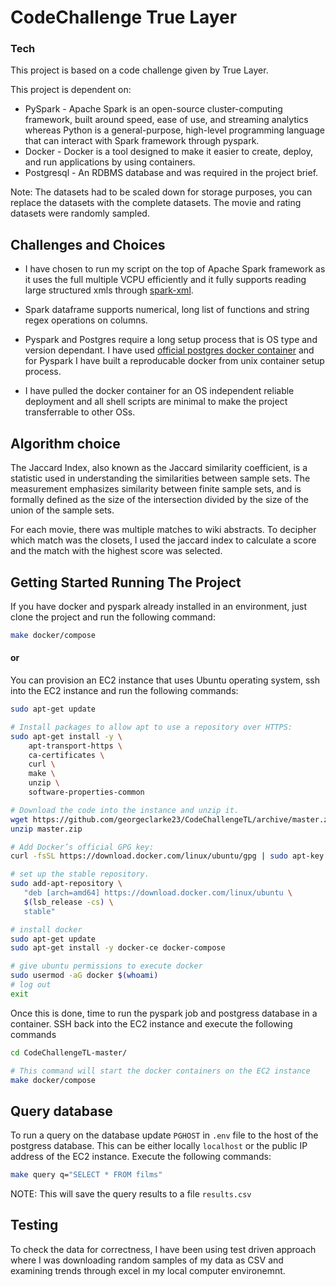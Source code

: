 # CodeChallenge True Layer

### Tech
This project is based on a code challenge given by True Layer.

This project is dependent on:
- PySpark - Apache Spark is an open-source cluster-computing framework, built around speed, ease of use, and streaming analytics whereas Python is a general-purpose, high-level programming language that can interact with Spark framework through pyspark.
- Docker - Docker is a tool designed to make it easier to create, deploy, and run applications by using containers.
- Postgresql - An RDBMS database and was required in the project brief.

Note: The datasets had to be scaled down for storage purposes, you can replace the datasets with the complete datasets. The movie and rating datasets were randomly sampled. 

##  Challenges and Choices
- I have chosen to run my script on the top of Apache Spark framework as it uses the full multiple VCPU efficiently and it fully supports reading large structured xmls through [spark-xml](https://github.com/databricks/spark-xml).
- Spark dataframe supports numerical, long list of functions and string regex operations on columns.

- Pyspark and Postgres require a long setup process that is OS type and version dependant.  I have used [official postgres docker container](https://hub.docker.com/_/postgres) and for Pyspark I have built a reproducable docker from unix container setup process.
- I have pulled the docker container for an OS independent reliable deployment and all shell scripts are minimal to make the project transferrable to other OSs.
 
## Algorithm choice 
The Jaccard Index, also known as the Jaccard similarity coefficient, is a statistic used in understanding the similarities between sample sets. The measurement emphasizes similarity between finite sample sets, and is formally defined as the size of the intersection divided by the size of the union of the sample sets.

For each movie, there was multiple matches to wiki abstracts. To decipher which match was the closets, I used the jaccard index to calculate  a score and the match with the highest score was selected. 


## Getting Started Running The Project
If you have docker and pyspark already installed in an environment, just clone the project and run the following command:

```bash
make docker/compose
``` 
#### or
You can  provision an EC2 instance that uses Ubuntu operating system, ssh into the EC2 instance and run the following commands: 
```bash
sudo apt-get update

# Install packages to allow apt to use a repository over HTTPS:
sudo apt-get install -y \
    apt-transport-https \
    ca-certificates \
    curl \
    make \
    unzip \
    software-properties-common

# Download the code into the instance and unzip it.
wget https://github.com/georgeclarke23/CodeChallengeTL/archive/master.zip
unzip master.zip

# Add Docker’s official GPG key:
curl -fsSL https://download.docker.com/linux/ubuntu/gpg | sudo apt-key add -

# set up the stable repository.
sudo add-apt-repository \
   "deb [arch=amd64] https://download.docker.com/linux/ubuntu \
   $(lsb_release -cs) \
   stable"

# install docker
sudo apt-get update
sudo apt-get install -y docker-ce docker-compose

# give ubuntu permissions to execute docker
sudo usermod -aG docker $(whoami)
# log out
exit
```


Once this is done, time to run the pyspark job and postgress database in a container. SSH back into the EC2 instance and execute the following commands 
```bash
cd CodeChallengeTL-master/

# This command will start the docker containers on the EC2 instance
make docker/compose
```
## Query database

To run a query on the database update `PGHOST` in `.env` file to the host of the postgress database. This can be either locally `localhost` or the public IP address of the EC2 instance. Execute the following commands:

```bash
make query q="SELECT * FROM films"
```
NOTE: This will save the query results to a file `results.csv`

## Testing
To check the data for correctness, I have been using test driven approach where I was downloading random samples of my data as CSV and examining trends through excel in my local computer environemnt.